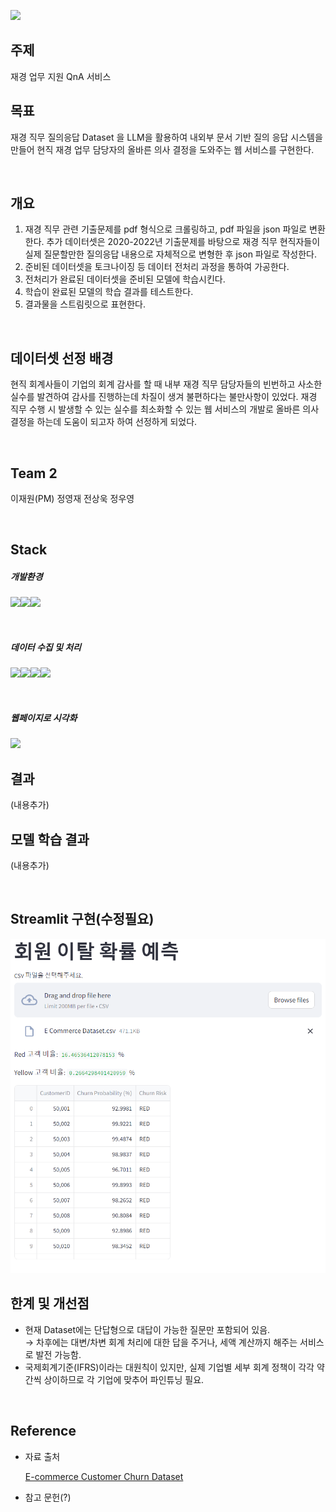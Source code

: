 [<img src="https://img.shields.io/badge/notion-00AA55?style=for-the-badge&logo=notion&logoColor=white"/>](https://www.notion.so/QnA-2f31917289ca4f5fa4436dedbecfa00e?pvs=4)

## 주제
재경 업무 지원 QnA 서비스

## 목표
재경 직무 질의응답 Dataset 을 LLM을 활용하여 내외부 문서 기반 질의 응답 시스템을 만들어 현직 재경 업무 담당자의 올바른 의사 결정을 도와주는 웹 서비스를 구현한다.

<br/>

## 개요
1. 재경 직무 관련 기출문제를 pdf 형식으로 크롤링하고, pdf 파일을 json 파일로 변환한다. 추가 데이터셋은 2020-2022년 기출문제를 바탕으로 재경 직무 현직자들이 실제 질문할만한 질의응답 내용으로 자체적으로 변형한 후 json 파일로 작성한다.
2. 준비된 데이터셋을 토크나이징 등 데이터 전처리 과정을 통하여 가공한다.
3. 전처리가 완료된 데이터셋을 준비된 모델에 학습시킨다.
4. 학습이 완료된 모델의 학습 결과를 테스트한다.
5. 결과물을 스트림릿으로 표현한다.
   
<br/>

## 데이터셋 선정 배경
현직 회계사들이 기업의 회계 감사를 할 때 내부 재경 직무 담당자들의 빈번하고 사소한 실수를 발견하여 감사를 진행하는데 차질이 생겨 불편하다는 불만사항이 있었다. 재경 직무 수행 시 발생할 수 있는 실수를 최소화할 수 있는 웹 서비스의 개발로 올바른 의사 결정을 하는데 도움이 되고자 하여 선정하게 되었다. 

<br/>

## Team 2
이재원(PM) 정영재 전상욱 정우영

<br/>

## Stack
##### 개발환경
<img src="https://img.shields.io/badge/visualstudiocode-007ACC?style=for-the-badge&logo=visualstudiocode&logoColor=white"><img src="https://img.shields.io/badge/github-181717?style=for-the-badge&logo=github&logoColor=white"/><img src="https://img.shields.io/badge/git-F05032?style=for-the-badge&logo=git&logoColor=white">  

<br/>

##### 데이터 수집 및 처리
<img src="https://img.shields.io/badge/python-3776AB?style=for-the-badge&logo=python&logoColor=white"/><img src="https://img.shields.io/badge/pandas-150458?style=for-the-badge&logo=pandas&logoColor=white"><img src="https://img.shields.io/badge/pytorch-FFFB54?style=for-the-badge&logo=pytorch&logoColor=white"><img src="https://img.shields.io/badge/openaiapi-506065?style=for-the-badge&logo=openaiapi&logoColor=white">

<br/>

##### 웹페이지로 시각화
<img src="https://img.shields.io/badge/Streamlit-43B02A?style=for-the-badge&logo=Streamlit&logoColor=white">  

<br/>

## 결과
(내용추가)

## 모델 학습 결과
(내용추가)

<br/>

## Streamlit 구현(수정필요)
<img src = "https://github.com/SKNETWORKS-FAMILY-AICAMP/SKN02-2nd-3Team/blob/main/img/%ED%9A%8C%EC%9B%90%EC%9D%B4%ED%83%88%20%ED%99%95%EB%A5%A0%EC%98%88%EC%B8%A1.png">  

<br/>

## 한계 및 개선점
- 현재 Dataset에는 단답형으로 대답이 가능한 질문만 포함되어 있음.<br/>
 → 차후에는 대변/차변 회계 처리에 대한 답을 주거나, 세액 계산까지 해주는 서비스로 발전 가능함.<br/>
- 국제회계기준(IFRS)이라는 대원칙이 있지만, 실제 기업별 세부 회계 정책이 각각 약간씩 상이하므로 각 기업에 맞추어 파인튜닝 필요.

<br/>
  
## Reference
- 자료 출처

  [E-commerce Customer Churn Dataset](https://www.kaggle.com/datasets/ankitverma2010/ecommerce-customer-churn-analysis-and-prediction)

- 참고 문헌(?)
